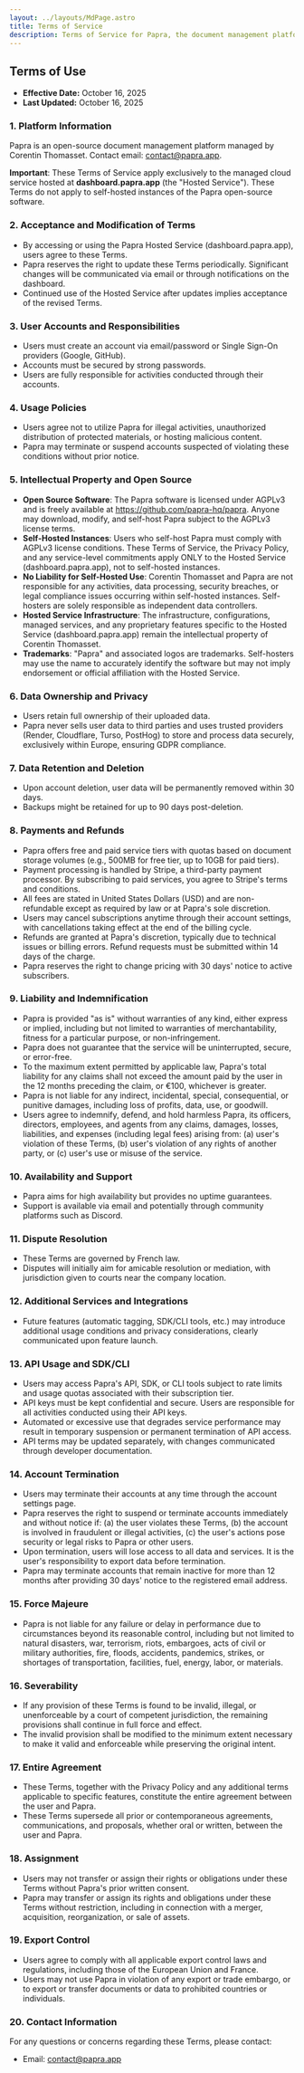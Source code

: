 ```yaml
---
layout: ../layouts/MdPage.astro
title: Terms of Service
description: Terms of Service for Papra, the document management platform.
---
```


## Terms of Use

- **Effective Date:** October 16, 2025
- **Last Updated:** October 16, 2025

### 1. Platform Information
Papra is an open-source document management platform managed by Corentin Thomasset. Contact email: contact@papra.app.

**Important**: These Terms of Service apply exclusively to the managed cloud service hosted at **dashboard.papra.app** (the "Hosted Service"). These Terms do not apply to self-hosted instances of the Papra open-source software.

### 2. Acceptance and Modification of Terms
- By accessing or using the Papra Hosted Service (dashboard.papra.app), users agree to these Terms.
- Papra reserves the right to update these Terms periodically. Significant changes will be communicated via email or through notifications on the dashboard.
- Continued use of the Hosted Service after updates implies acceptance of the revised Terms.

### 3. User Accounts and Responsibilities
- Users must create an account via email/password or Single Sign-On providers (Google, GitHub).
- Accounts must be secured by strong passwords.
- Users are fully responsible for activities conducted through their accounts.

### 4. Usage Policies
- Users agree not to utilize Papra for illegal activities, unauthorized distribution of protected materials, or hosting malicious content.
- Papra may terminate or suspend accounts suspected of violating these conditions without prior notice.

### 5. Intellectual Property and Open Source
- **Open Source Software**: The Papra software is licensed under AGPLv3 and is freely available at https://github.com/papra-hq/papra. Anyone may download, modify, and self-host Papra subject to the AGPLv3 license terms.
- **Self-Hosted Instances**: Users who self-host Papra must comply with AGPLv3 license conditions. These Terms of Service, the Privacy Policy, and any service-level commitments apply ONLY to the Hosted Service (dashboard.papra.app), not to self-hosted instances.
- **No Liability for Self-Hosted Use**: Corentin Thomasset and Papra are not responsible for any activities, data processing, security breaches, or legal compliance issues occurring within self-hosted instances. Self-hosters are solely responsible as independent data controllers.
- **Hosted Service Infrastructure**: The infrastructure, configurations, managed services, and any proprietary features specific to the Hosted Service (dashboard.papra.app) remain the intellectual property of Corentin Thomasset.
- **Trademarks**: "Papra" and associated logos are trademarks. Self-hosters may use the name to accurately identify the software but may not imply endorsement or official affiliation with the Hosted Service.

### 6. Data Ownership and Privacy
- Users retain full ownership of their uploaded data.
- Papra never sells user data to third parties and uses trusted providers (Render, Cloudflare, Turso, PostHog) to store and process data securely, exclusively within Europe, ensuring GDPR compliance.

### 7. Data Retention and Deletion
- Upon account deletion, user data will be permanently removed within 30 days.
- Backups might be retained for up to 90 days post-deletion.

### 8. Payments and Refunds
- Papra offers free and paid service tiers with quotas based on document storage volumes (e.g., 500MB for free tier, up to 10GB for paid tiers).
- Payment processing is handled by Stripe, a third-party payment processor. By subscribing to paid services, you agree to Stripe's terms and conditions.
- All fees are stated in United States Dollars (USD) and are non-refundable except as required by law or at Papra's sole discretion.
- Users may cancel subscriptions anytime through their account settings, with cancellations taking effect at the end of the billing cycle.
- Refunds are granted at Papra's discretion, typically due to technical issues or billing errors. Refund requests must be submitted within 14 days of the charge.
- Papra reserves the right to change pricing with 30 days' notice to active subscribers.

### 9. Liability and Indemnification
- Papra is provided "as is" without warranties of any kind, either express or implied, including but not limited to warranties of merchantability, fitness for a particular purpose, or non-infringement.
- Papra does not guarantee that the service will be uninterrupted, secure, or error-free.
- To the maximum extent permitted by applicable law, Papra's total liability for any claims shall not exceed the amount paid by the user in the 12 months preceding the claim, or €100, whichever is greater.
- Papra is not liable for any indirect, incidental, special, consequential, or punitive damages, including loss of profits, data, use, or goodwill.
- Users agree to indemnify, defend, and hold harmless Papra, its officers, directors, employees, and agents from any claims, damages, losses, liabilities, and expenses (including legal fees) arising from: (a) user's violation of these Terms, (b) user's violation of any rights of another party, or (c) user's use or misuse of the service.

### 10. Availability and Support
- Papra aims for high availability but provides no uptime guarantees.
- Support is available via email and potentially through community platforms such as Discord.

### 11. Dispute Resolution
- These Terms are governed by French law.
- Disputes will initially aim for amicable resolution or mediation, with jurisdiction given to courts near the company location.

### 12. Additional Services and Integrations
- Future features (automatic tagging, SDK/CLI tools, etc.) may introduce additional usage conditions and privacy considerations, clearly communicated upon feature launch.

### 13. API Usage and SDK/CLI
- Users may access Papra's API, SDK, or CLI tools subject to rate limits and usage quotas associated with their subscription tier.
- API keys must be kept confidential and secure. Users are responsible for all activities conducted using their API keys.
- Automated or excessive use that degrades service performance may result in temporary suspension or permanent termination of API access.
- API terms may be updated separately, with changes communicated through developer documentation.

### 14. Account Termination
- Users may terminate their accounts at any time through the account settings page.
- Papra reserves the right to suspend or terminate accounts immediately and without notice if: (a) the user violates these Terms, (b) the account is involved in fraudulent or illegal activities, (c) the user's actions pose security or legal risks to Papra or other users.
- Upon termination, users will lose access to all data and services. It is the user's responsibility to export data before termination.
- Papra may terminate accounts that remain inactive for more than 12 months after providing 30 days' notice to the registered email address.

### 15. Force Majeure
- Papra is not liable for any failure or delay in performance due to circumstances beyond its reasonable control, including but not limited to natural disasters, war, terrorism, riots, embargoes, acts of civil or military authorities, fire, floods, accidents, pandemics, strikes, or shortages of transportation, facilities, fuel, energy, labor, or materials.

### 16. Severability
- If any provision of these Terms is found to be invalid, illegal, or unenforceable by a court of competent jurisdiction, the remaining provisions shall continue in full force and effect.
- The invalid provision shall be modified to the minimum extent necessary to make it valid and enforceable while preserving the original intent.

### 17. Entire Agreement
- These Terms, together with the Privacy Policy and any additional terms applicable to specific features, constitute the entire agreement between the user and Papra.
- These Terms supersede all prior or contemporaneous agreements, communications, and proposals, whether oral or written, between the user and Papra.

### 18. Assignment
- Users may not transfer or assign their rights or obligations under these Terms without Papra's prior written consent.
- Papra may transfer or assign its rights and obligations under these Terms without restriction, including in connection with a merger, acquisition, reorganization, or sale of assets.

### 19. Export Control
- Users agree to comply with all applicable export control laws and regulations, including those of the European Union and France.
- Users may not use Papra in violation of any export or trade embargo, or to export or transfer documents or data to prohibited countries or individuals.

### 20. Contact Information
For any questions or concerns regarding these Terms, please contact:
- Email: contact@papra.app

